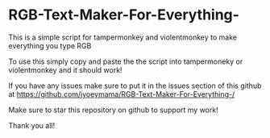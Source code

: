 # RGB-Text-Maker-For-Everything-
This is a simple script for tampermonkey and violentmonkey to make everything you type RGB

To use this simply copy and paste the the script into tampermoneky or violentmonkey and it should work!

If you have any issues make sure to put it in the issues section of this github at https://github.com/jyoeymama/RGB-Text-Maker-For-Everything-/

Make sure to star this repository on github to support my work!

Thank you all!
